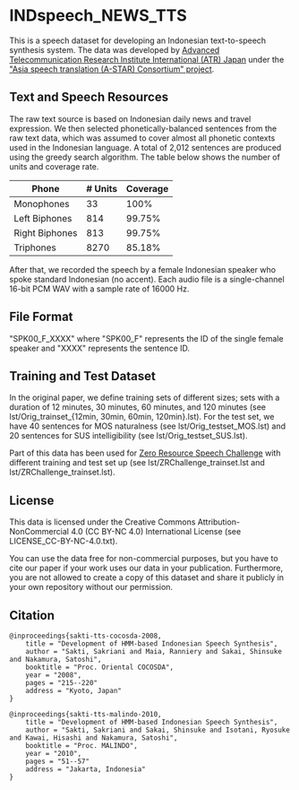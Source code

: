 # INDspeech_NEWS_TTS

This is a speech dataset for developing an Indonesian text-to-speech synthesis system. The data was developed by [Advanced Telecommunication Research Institute International (ATR) Japan](https://www.atr.jp/) under the ["Asia speech translation (A-STAR) Consortium" project](https://www.sciencedirect.com/science/article/pii/S0885230811000404).

## Text and Speech Resources

The raw text source is based on Indonesian daily news and travel expression. We then selected phonetically-balanced sentences from the raw text data, which was assumed to cover almost all phonetic contexts used in the Indonesian language. A total of 2,012 sentences are produced using the greedy search algorithm. The table below shows the number of units and coverage rate.

|       Phone     | # Units | Coverage | 
| --------------- | ------- |--------- |
| Monophones      |      33 |     100% | 
| Left Biphones   |     814 |   99.75% | 
| Right Biphones  |     813 |   99.75% | 
| Triphones       |    8270 |   85.18% | 

After that, we recorded the speech by a female Indonesian speaker who spoke standard Indonesian (no accent). Each audio file is a single-channel 16-bit PCM WAV with a sample rate of 16000 Hz.

## File Format

"SPK00_F_XXXX" where "SPK00_F" represents the ID of the single female speaker and "XXXX" represents the sentence ID.

## Training and Test Dataset

In the original paper, we define training sets of different sizes; sets with a duration of 12 minutes, 30 minutes, 60 minutes, and 120 minutes (see lst/Orig_trainset_{12min, 30min, 60min, 120min}.lst). For the test set, we have 40 sentences for MOS naturalness (see lst/Orig_testset_MOS.lst) and 20 sentences for SUS intelligibility (see lst/Orig_testset_SUS.lst).

Part of this data has been used for [Zero Resource Speech Challenge](https://www.zerospeech.com/) with different training and test set up (see lst/ZRChallenge_trainset.lst and lst/ZRChallenge_trainset.lst).

## License

This data is licensed under the Creative Commons Attribution-NonCommercial 4.0 (CC BY-NC 4.0) International License (see LICENSE_CC-BY-NC-4.0.txt).

You can use the data free for non-commercial purposes, but you have to cite our paper if your work uses our data in your publication. Furthermore, you are not allowed to create a copy of this dataset and share it publicly in your own repository without our permission.

## Citation

```
@inproceedings{sakti-tts-cocosda-2008,
    title = "Development of HMM-based Indonesian Speech Synthesis",
    author = "Sakti, Sakriani and Maia, Ranniery and Sakai, Shinsuke and Nakamura, Satoshi",
    booktitle = "Proc. Oriental COCOSDA",
    year = "2008",
    pages = "215--220"
    address = "Kyoto, Japan"
}
```

```
@inproceedings{sakti-tts-malindo-2010,
    title = "Development of HMM-based Indonesian Speech Synthesis",
    author = "Sakti, Sakriani and Sakai, Shinsuke and Isotani, Ryosuke and Kawai, Hisashi and Nakamura, Satoshi",
    booktitle = "Proc. MALINDO",
    year = "2010",
    pages = "51--57"
    address = "Jakarta, Indonesia"
}
```
